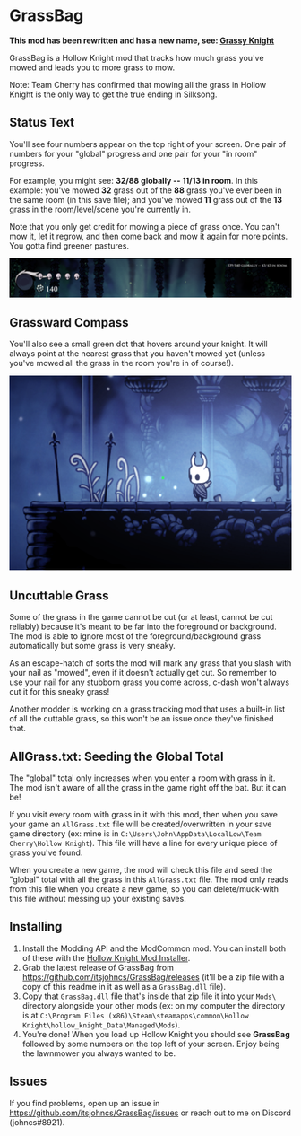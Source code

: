 # GrassBag

**This mod has been rewritten and has a new name, see: [Grassy Knight](https://github.com/itsjohncs/GrassyKnight)**

GrassBag is a Hollow Knight mod that tracks how much grass you've mowed and leads you to more grass to mow.

Note: Team Cherry has confirmed that mowing all the grass in Hollow Knight is the only way to get the true ending in Silksong.

## Status Text

You'll see four numbers appear on the top right of your screen. One pair of numbers for your "global" progress and one pair for your "in room" progress.

For example, you might see: **32/88 globally -- 11/13 in room**. In this example: you've mowed **32** grass out of the **88** grass you've ever been in the same room (in this save file); and you've mowed **11** grass out of the **13** grass in the room/level/scene you're currently in.

Note that you only get credit for mowing a piece of grass once. You can't mow it, let it regrow, and then come back and mow it again for more points. You gotta find greener pastures.

![](status.png)

## Grassward Compass

You'll also see a small green dot that hovers around your knight. It will always point at the nearest grass that you haven't mowed yet (unless you've mowed all the grass in the room you're in of course!).

![](grassward-compass.png)

## Uncuttable Grass

Some of the grass in the game cannot be cut (or at least, cannot be cut reliably) because it's meant to be far into the foreground or background. The mod is able to ignore most of the foreground/background grass automatically but some grass is very sneaky.

As an escape-hatch of sorts the mod will mark any grass that you slash with your nail as "mowed", even if it doesn't actually get cut. So remember to use your nail for any stubborn grass you come across, c-dash won't always cut it for this sneaky grass!

Another modder is working on a grass tracking mod that uses a built-in list of all the cuttable grass, so this won't be an issue once they've finished that.

## AllGrass.txt: Seeding the Global Total

The "global" total only increases when you enter a room with grass in it. The mod isn't aware of all the grass in the game right off the bat. But it can be!

If you visit every room with grass in it with this mod, then when you save your game an `AllGrass.txt` file will be created/overwritten in your save game directory (ex: mine is in `C:\Users\John\AppData\LocalLow\Team Cherry\Hollow Knight`). This file will have a line for every unique piece of grass you've found.

When you create a new game, the mod will check this file and seed the "global" total with all the grass in this `AllGrass.txt` file. The mod only reads from this file when you create a new game, so you can delete/muck-with this file without messing up your existing saves.

## Installing

1. Install the Modding API and the ModCommon mod. You can install both of these with the [Hollow Knight Mod Installer](https://www.nexusmods.com/hollowknight/mods/9).
2. Grab the latest release of GrassBag from https://github.com/itsjohncs/GrassBag/releases (it'll be a zip file with a copy of this readme in it as well as a `GrassBag.dll` file).
3. Copy that `GrassBag.dll` file that's inside that zip file it into your `Mods\` directory alongside your other mods (ex: on my computer the directory is at `C:\Program Files (x86)\Steam\steamapps\common\Hollow Knight\hollow_knight_Data\Managed\Mods`).
4. You're done! When you load up Hollow Knight you should see **GrassBag** followed by some numbers on the top left of your screen. Enjoy being the lawnmower you always wanted to be.

## Issues

If you find problems, open up an issue in https://github.com/itsjohncs/GrassBag/issues or reach out to me on Discord (johncs#8921).
